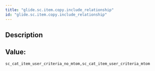 ```yaml
---
title: "glide.sc.item.copy.include_relationship"
id: "glide.sc.item.copy.include_relationship"
---
```

## Description



## Value: 
```
sc_cat_item_user_criteria_no_mtom,sc_cat_item_user_criteria_mtom
```